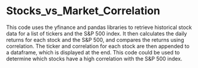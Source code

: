 # Stocks_vs_Market_Correlation
This code uses the yfinance and pandas libraries to retrieve historical stock data for a list of tickers and the S&P 500 index. It then calculates the daily returns for each stock and the S&P 500, and compares the returns using correlation. The ticker and correlation for each stock are then appended to a dataframe, which is displayed at the end. This code could be used to determine which stocks have a high correlation with the S&P 500 index.
